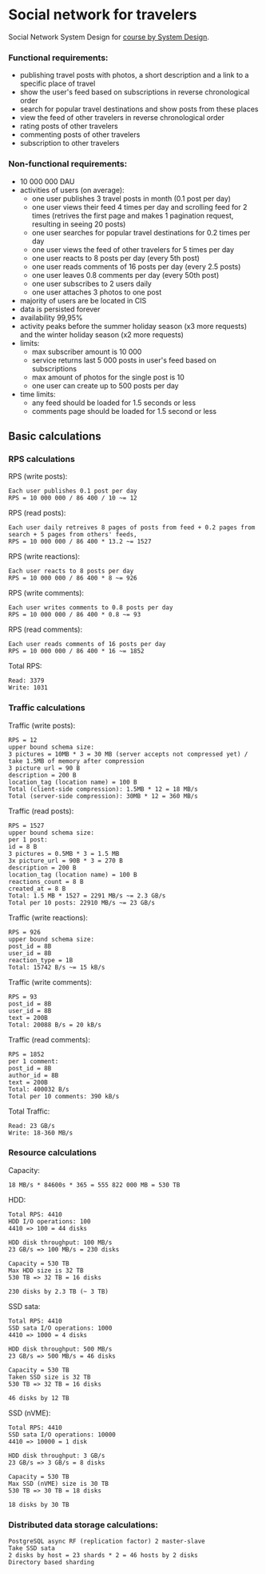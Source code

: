 # Social network for travelers

Social Network System Design for [course by System Design](https://balun.courses/courses/system_design).

### Functional requirements:

- publishing travel posts with photos, a short description and a link to a specific place of travel
- show the user's feed based on subscriptions in reverse chronological order
- search for popular travel destinations and show posts from these places
- view the feed of other travelers in reverse chronological order
- rating posts of other travelers
- commenting posts of other travelers
- subscription to other travelers
  
### Non-functional requirements:

- 10 000 000 DAU
- activities of users (on average):
  - one user publishes 3 travel posts in month (0.1 post per day)
  - one user views their feed 4 times per day and scrolling feed for 2 times (retrives the first page and makes 1 pagination request, resulting in seeing 20 posts)
  - one user searches for popular travel destinations for 0.2 times per day
  - one user views the feed of other travelers for 5 times per day
  - one user reacts to 8 posts per day (every 5th post)
  - one user reads comments of 16 posts per day (every 2.5 posts)
  - one user leaves 0.8 comments per day (every 50th post)
  - one user subscribes to 2 users daily
  - one user attaches 3 photos to one post
- majority of users are be located in CIS
- data is persisted forever
- availability 99,95%
- activity peaks before the summer holiday season (x3 more requests) and the winter holiday season (x2 more requests)
- limits:
  - max subscriber amount is 10 000
  - service returns last 5 000 posts in user's feed based on subscriptions
  - max amount of photos for the single post is 10
  - one user can create up to 500 posts per day
- time limits:
  - any feed should be loaded for 1.5 seconds or less
  - comments page should be loaded for 1.5 second or less

## Basic calculations

### RPS calculations

RPS (write posts):

    Each user publishes 0.1 post per day
    RPS = 10 000 000 / 86 400 / 10 ~= 12

RPS (read posts):

    Each user daily retreives 8 pages of posts from feed + 0.2 pages from search + 5 pages from others' feeds, 
    RPS = 10 000 000 / 86 400 * 13.2 ~= 1527

RPS (write reactions):

    Each user reacts to 8 posts per day
    RPS = 10 000 000 / 86 400 * 8 ~= 926

RPS (write comments):

    Each user writes comments to 0.8 posts per day
    RPS = 10 000 000 / 86 400 * 0.8 ~= 93

RPS (read comments):

    Each user reads comments of 16 posts per day
    RPS = 10 000 000 / 86 400 * 16 ~= 1852

Total RPS:

    Read: 3379
    Write: 1031

### Traffic calculations

Traffic (write posts):

    RPS = 12
    upper bound schema size:
    3 pictures = 10MB * 3 = 30 MB (server accepts not compressed yet) / take 1.5MB of memory after compression
    3 picture url = 90 B
    description = 200 B
    location_tag (location name) = 100 B
    Total (client-side compression): 1.5MB * 12 = 18 MB/s
    Total (server-side compression): 30MB * 12 = 360 MB/s

Traffic (read posts):

    RPS = 1527
    upper bound schema size:
    per 1 post:
    id = 8 B
    3 pictures = 0.5MB * 3 = 1.5 MB
    3x picture_url = 90B * 3 = 270 B
    description = 200 B
    location_tag (location name) = 100 B
    reactions_count = 8 B
    created_at = 8 B
    Total: 1.5 MB * 1527 = 2291 MB/s ~= 2.3 GB/s
    Total per 10 posts: 22910 MB/s ~= 23 GB/s

Traffic (write reactions):

    RPS = 926
    upper bound schema size:
    post_id = 8B
    user_id = 8B
    reaction_type = 1B
    Total: 15742 B/s ~= 15 kB/s

Traffic (write comments):

    RPS = 93
    post_id = 8B
    user_id = 8B
    text = 200B
    Total: 20088 B/s = 20 kB/s

Traffic (read comments):

    RPS = 1852
    per 1 comment:
    post_id = 8B
    author_id = 8B
    text = 200B
    Total: 400032 B/s
    Total per 10 comments: 390 kB/s

Total Traffic:

    Read: 23 GB/s
    Write: 18-360 MB/s

### Resource calculations

Capacity:

    18 MB/s * 84600s * 365 = 555 822 000 MB = 530 TB

HDD:

    Total RPS: 4410
    HDD I/O operations: 100
    4410 => 100 = 44 disks
    
    HDD disk throughput: 100 MB/s
    23 GB/s => 100 MB/s = 230 disks

    Capacity = 530 TB
    Max HDD size is 32 TB
    530 TB => 32 TB = 16 disks

    230 disks by 2.3 TB (~ 3 TB)

SSD sata:

    Total RPS: 4410
    SSD sata I/O operations: 1000
    4410 => 1000 = 4 disks
    
    HDD disk throughput: 500 MB/s
    23 GB/s => 500 MB/s = 46 disks

    Capacity = 530 TB
    Taken SSD size is 32 TB
    530 TB => 32 TB = 16 disks

    46 disks by 12 TB

SSD (nVME):

    Total RPS: 4410
    SSD sata I/O operations: 10000
    4410 => 10000 = 1 disk
    
    HDD disk throughput: 3 GB/s
    23 GB/s => 3 GB/s = 8 disks

    Capacity = 530 TB
    Max SSD (nVME) size is 30 TB
    530 TB => 30 TB = 18 disks

    18 disks by 30 TB

### Distributed data storage calculations:

    PostgreSQL async RF (replication factor) 2 master-slave
    Take SSD sata
    2 disks by host = 23 shards * 2 = 46 hosts by 2 disks
    Directory based sharding
